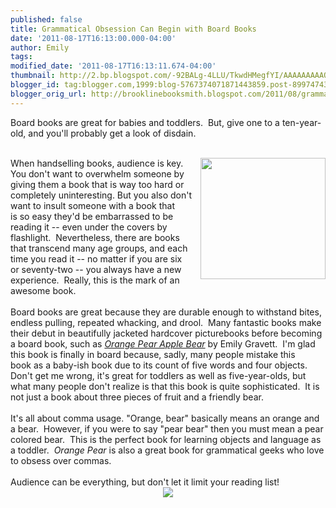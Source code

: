 ```yaml
---
published: false
title: Grammatical Obsession Can Begin with Board Books
date: '2011-08-17T16:13:00.000-04:00'
author: Emily
tags: 
modified_date: '2011-08-17T16:13:11.674-04:00'
thumbnail: http://2.bp.blogspot.com/-92BALg-4LLU/TkwdHMegfYI/AAAAAAAAAQs/Uxwll4h52kU/s72-c/orange_pear_apple_bear.jpg
blogger_id: tag:blogger.com,1999:blog-5767374071871443859.post-8997474305988561582
blogger_orig_url: http://brooklinebooksmith.blogspot.com/2011/08/grammatical-obsession-can-begin-with.html
---
```


Board books are great for babies and toddlers.&nbsp; But, give&nbsp;one to a ten-year-old, and you'll probably get a look of disdain.&nbsp; <br /><br /><div class="separator" style="clear: both; text-align: center;"><a href="http://2.bp.blogspot.com/-92BALg-4LLU/TkwdHMegfYI/AAAAAAAAAQs/Uxwll4h52kU/s1600/orange_pear_apple_bear.jpg" imageanchor="1" style="clear: right; cssfloat: right; float: right; margin-bottom: 1em; margin-left: 1em;"><img border="0" height="194" naa="true" src="http://2.bp.blogspot.com/-92BALg-4LLU/TkwdHMegfYI/AAAAAAAAAQs/Uxwll4h52kU/s200/orange_pear_apple_bear.jpg" width="200" /></a></div>When handselling books, audience is key.&nbsp; You don't want to overwhelm someone by giving them a book that is way too hard or completely uninteresting. But you also don't want to insult someone with a book that is&nbsp;so easy they'd be embarrassed to be reading it -- even under the covers by flashlight.&nbsp; Nevertheless, there are books that transcend many age groups, and each time you read it -- no matter if you are six or seventy-two -- you always have a new experience.&nbsp; Really, this is the mark of an awesome book.<br /><br />Board books are great because they are durable enough to withstand bites, endless pulling, repeated whacking, and drool.&nbsp;&nbsp;Many fantastic books make their debut in beautifully jacketed hardcover picturebooks before becoming a board book, such as <em><a href="http://www.brooklinebooksmith-shop.com/book/9781442420038">Orange Pear Apple Bear</a></em> by Emily Gravett.&nbsp; I'm glad this book is finally in board because, sadly, many people mistake this book&nbsp;as a baby-ish book due to its count of five words&nbsp;and four objects.&nbsp; Don't get me wrong, it's great for toddlers as well as five-year-olds, but what many people don't realize is that this book is quite sophisticated.&nbsp; It is not just a book about three pieces of fruit and a friendly bear.<br /><br />It's all about comma usage. "Orange, bear" basically means an orange and a bear.&nbsp; However, if you were to say "pear bear" then you must mean a pear colored bear.&nbsp; This is the perfect book for learning objects and language as a toddler.<em>&nbsp; Orange Pear</em> is&nbsp;also a great book for&nbsp;grammatical geeks who love to obsess over commas.<br /><br />Audience can be everything, but don't let it limit your reading list!<br /><div class="separator" style="clear: both; text-align: center;"><a href="http://3.bp.blogspot.com/-BZEYj78nzf0/TkwegtZL18I/AAAAAAAAAQw/jY2xUy4I5sU/s1600/bear.jpg" imageanchor="1" style="margin-left: 1em; margin-right: 1em;"><img border="0" naa="true" src="http://3.bp.blogspot.com/-BZEYj78nzf0/TkwegtZL18I/AAAAAAAAAQw/jY2xUy4I5sU/s1600/bear.jpg" /></a></div>